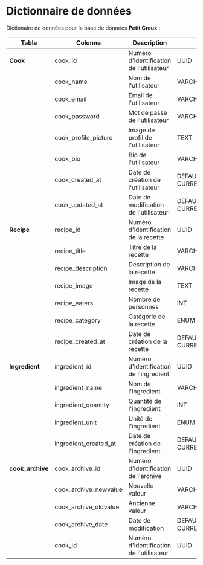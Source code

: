 # Dictionnaire de données

Dictionaire de données pour la base de données **Petit Creux** :

| Table            | Colonne               | Description                              | Type                      | Contrainte      | Exemple                                                      |
| ---------------- | --------------------- | ---------------------------------------- | ------------------------- | --------------- | ------------------------------------------------------------ |
| **Cook**         | cook_id               | Numéro d'identification de l'utilisateur | UUID                      | NOT NULL UNIQUE | b6276aa3-02f1-4cb0-a33c-9e61f14a369d                         |
|                  | cook_name             | Nom de l'utilisateur                     | VARCHAR                   | NOT NULL        | Axel-hr                                                      |
|                  | cook_email            | Email de l'utilisateur                   | VARCHAR                   | NOT NULL UNIQUE | axel@gmail.com                                               |
|                  | cook_password         | Mot de passe de l'utilisateur            | VARCHAR                   | NOT NULL        | $2a$10$S4rlLey3Vc2XsUoXtO6Pleg.pk7y6XZ9IjDISraSvf8FK/UttHkeG |
|                  | cook_profile_picture  | Image de profil de l'utilisateur         | TEXT                      | NULL            | https://res.cloudinary.com...                                |
|                  | cook_bio              | Bio de l'utilisateur                     | VARCHAR                   | NULL            | C'est bien ce site                                           |
|                  | cook_created_at       | Date de création de l'utilisateur        | DEFAULT CURRENT_TIMESTAMP | NOT NULL        | 2025-04-28 16:18:43.643163                                   |
|                  | cook_updated_at       | Date de modification de l'utilisateur    | DEFAULT CURRENT_TIMESTAMP | NULL            | 2025-04-28 16:18:43.643163                                   |
| **Recipe**       | recipe_id             | Numéro d'identification de la recette    | UUID                      | NOT NULL UNIQUE | b6276aa3-02f1-4cb0-a33c-9e61f14a369d                         |
|                  | recipe_title          | Titre de la recette                      | VARCHAR                   | NOT NULL        | Lasagne maison                                               |
|                  | recipe_description    | Description de la recette                | VARCHAR                   | NOT NULL        | Lasagne maison faites avec passion                           |
|                  | recipe_image          | Image de la recette                      | TEXT                      | NOT NULL        | https://res.cloudinary.com...                                |
|                  | recipe_eaters         | Nombre de personnes                      | INT                       | NOT NULL        | 5                                                            |
|                  | recipe_category       | Catégorie de la recette                  | ENUM                      | NOT NULL        | Plat                                                         |
|                  | recipe_created_at     | Date de création de la recette           | DEFAULT CURRENT_TIMESTAMP | NOT NULL        | 2025-04-28 16:18:43.643163                                   |
| **Ingredient**   | ingredient_id         | Numéro d'identification de l'ingredient  | UUID                      | NOT NULL UNIQUE | b6276aa3-02f1-4cb0-a33c-9e61f14a369d                         |
|                  | ingredient_name       | Nom de l'ingredient                      | VARCHAR                   | NOT NULL        | Huile d'olive                                                |
|                  | ingredient_quantity   | Quantité de l'ingredient                 | INT                       | NOT NULL        | 50                                                           |
|                  | ingredient_unit       | Unité de l'ingredient                    | ENUM                      | NOT NULL        | Centillitre                                                  |
|                  | ingredient_created_at | Date de création de l'ingredient         | DEFAULT CURRENT_TIMESTAMP | NOT NULL        | 2025-04-28 16:18:43.643163                                   |
| **cook_archive** | cook_archive_id       | Numéro d'identification de l'archive     | UUID                      | NOT NULL UNIQUE | b6276aa3-02f1-4cb0-a33c-9e61f14a369d                         |
|                  | cook_archive_newvalue | Nouvelle valeur                          | VARCHAR                   | NOT NULL        | Axel                                                         |
|                  | cook_archive_oldvalue | Ancienne valeur                          | VARCHAR                   | NOT NULL        | Axel hr                                                      |
|                  | cook_archive_date     | Date de modification                     | DEFAULT CURRENT_TIMESTAMP | NOT NULL        | 2025-04-28 16:18:43.643163                                   |
|                  | cook_id               | Numéro d'identification de l'utilisateur | UUID                      | NOT NULL        | b6276aa3-02f1-4cb0-a33c-9e61f14a369d                         |
